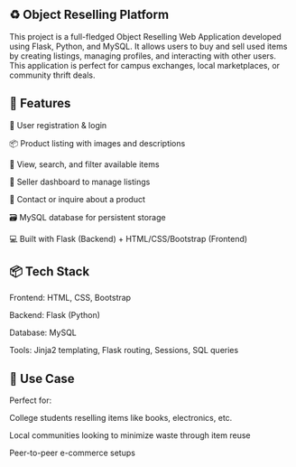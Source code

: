 ## ♻️ Object Reselling Platform
This project is a full-fledged Object Reselling Web Application developed using Flask, Python, and MySQL. It allows users to buy and sell used items by creating listings, managing profiles, and interacting with other users. This application is perfect for campus exchanges, local marketplaces, or community thrift deals.

## 🔧 Features
🔐 User registration & login

📦 Product listing with images and descriptions

🛒 View, search, and filter available items

📝 Seller dashboard to manage listings

💬 Contact or inquire about a product

🗃️ MySQL database for persistent storage

💻 Built with Flask (Backend) + HTML/CSS/Bootstrap (Frontend)

## 📦 Tech Stack
Frontend: HTML, CSS, Bootstrap

Backend: Flask (Python)

Database: MySQL

Tools: Jinja2 templating, Flask routing, Sessions, SQL queries

## 🚀 Use Case
Perfect for:

College students reselling items like books, electronics, etc.

Local communities looking to minimize waste through item reuse

Peer-to-peer e-commerce setups

